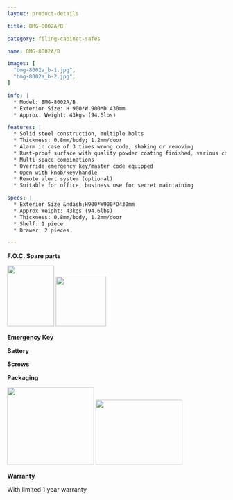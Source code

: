 ```yaml
---
layout: product-details

title: BMG-8002A/B

category: filing-cabinet-safes

name: BMG-8002A/B

images: [
  "bmg-8002a_b-1.jpg",
  "bmg-8002a_b-2.jpg",
]

info: |
  * Model: BMG-8002A/B
  * Exterior Size: H 900*W 900*D 430mm
  * Approx. Weight: 43kgs (94.6lbs)

features: |
  * Solid steel construction, multiple bolts
  * Thickness: 0.8mm/body; 1.2mm/door
  * Alarm in case of 3 times wrong code, shaking or removing
  * Rust-proof surface with quality powder coating finished, various colors available
  * Multi-space combinations
  * Override emergency key/master code equipped
  * Open with knob/key/handle
  * Remote alert system (optional)
  * Suitable for office, business use for secret maintaining

specs: |
  * Exterior Size &ndash;H900*W900*D430mm
  * Approx Weight: 43kgs (94.6lbs)
  * Thickness: 0.8mm/body, 1.2mm/door
  * Shelf: 1 piece
  * Drawer: 2 pieces

---
```


**F.O.C. Spare parts**

<img alt="" src="{IMAGE_CDN}/bmg-8002a_b-3.jpg" style="width: 108px; height: 140px" />

<img alt="" src="{IMAGE_CDN}/bmg-8002a_b-4.jpg" style="width: 116px; height: 114px" />

<img alt="" src="{IMAGE_CDN}/bmg-8002a_b-5.jpg" />

**Emergency Key**

**Battery**

**Screws**

**Packaging**

<img alt="" src="{IMAGE_CDN}/bmg-8002a_b-6.jpg" style="width: 200px; height: 179px" />

<img alt="" src="{IMAGE_CDN}/bmg-8002a_b-7.jpg" style="width: 200px; height: 150px" />

**Warranty**

With limited 1 year warranty


